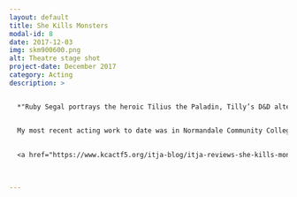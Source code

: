 ```yaml
---
layout: default
title: She Kills Monsters
modal-id: 8
date: 2017-12-03
img: skm900600.png
alt: Theatre stage shot
project-date: December 2017
category: Acting
description: >


  *"Ruby Segal portrays the heroic Tilius the Paladin, Tilly’s D&D alter ego, perfectly. She’s quirky, skipping about the stage in full armor, but retains the youth that her character never got the chance to grow out of. Segal also shines in moments where the play’s comedy slows down into heartfelt moments of drama."*


  My most recent acting work to date was in Normandale Community College Theatre's production of "She Kills Monsters", a kick-ass contemporary one act play about Dungeons & Dragons. I played the leading role of Tilly Evans/ Tillius the Paladin, the younger sister of Agnes Evans who tragically died at age 16 and whom her sister is now getting to magically reconnect with through Tilly's old D&D games. It was so much fun being decked out in full armor, kicking ass and slaying monsters left & right with intricate stage combat and sword work. My performance earned me a nomination for the Irene Ryans Acting scholarship competition, awarded through the Kennedy Center for Performing Arts College Theatre Festival. The production also earned an encore performance in Des Moines at the Region 5 Kennedy Center College Theatre festival for an audience for 1,200.
  
  
  <a href="https://www.kcactf5.org/itja-blog/itja-reviews-she-kills-monsters-antigone-gruesome-playground-injuries" target="_blank">Reviews and recognition here</a>

  
  
---
```


